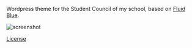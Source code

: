 Wordpress theme for the Student Council of my school, based on [Fluid Blue](http://wordpress.org/extend/themes/fluid-blue).

![screenshot](https://github.com/palcu/cse-wp/raw/master/screenshots/s1_cse.png)

[License](http://wordpress.org/about/gpl/)
